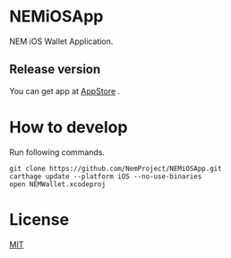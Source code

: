 # NEMiOSApp #

NEM iOS Wallet Application.

## Release version

You can get app at [AppStore](https://itunes.apple.com/us/app/nem-wallet/id1227112677) .

# How to develop

Run following commands.

```
git clone https://github.com/NemProject/NEMiOSApp.git
carthage update --platform iOS --no-use-binaries
open NEMWallet.xcodeproj
```

# License

[MIT](./LICENSE)
